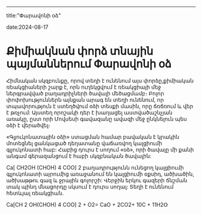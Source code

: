 ---
title:"Փարավոնի օձ"

date:2024-08-17

# Քիմիակնան փորձ տնային պայմաններում Փարավոնի օձ

Հիմնական սկզբունքը, որով տեղի է ունենում այս փորձը,քիմիական ռեակցիաների շարք է,
որն ուղեկցվում է ռեակցիայի մեջ ներգրավված բաղադրիչների ծավալի մեծացմամբ։
Բոլոր փոփոխություններն այնքան արագ են տեղի ունենում, որ տպավորություն է ստեղծվում օձի տեսքի մասին, 
որը ճռճռում և վեր է թռչում: Այստեղ որոշակի դեր է խաղացել աստվածաշնչյան առակը, ըստ որի Մովսեսի գավազանը ավազի մեջ ընկնելուն պես օձի է վերածվել։

«Գլյուկոնատային օձի» ստացման համար բավական է կրակին մոտեցնել ցանկացած դեղատանը վաճառվող կալցիումի գլյուկոնատի հաբ: 
Հաբից դուրս է սողում «օձ», որի ծավալը մի քանի անգամ գերազանցում է հաբի սկզբնական ծավալին:

Ca[ CH2OH (CHOH) 4 COO] 2 բաղադրությունն ունեցող կալցիումի գլյուկոնատի այրումից առաջանում են կալցիումի օքսիդ,
ածխածին, ածխաթթու գազ և ջրային գոլորշի: Վերջին երկու գազերի ճնշման տակ պինդ մնացորդը սկսում է դուրս սողալ: 
Տեղի է ունենում հետևյալ ռեակցիան.

Ca[CH 2 OH(CHOH) 4 COO] 2 + O2= CaO + 2CO2+ 10C + 11H2Օ

